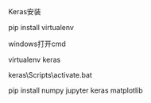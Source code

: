 Keras安装

pip install virtualenv

windows打开cmd

virtualenv keras

keras\Scripts\activate.bat

pip install numpy jupyter keras matplotlib